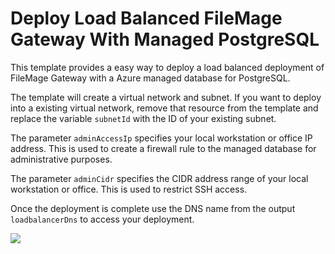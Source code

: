 # Deploy Load Balanced FileMage Gateway With Managed PostgreSQL

This template provides a easy way to deploy a load balanced deployment of FileMage Gateway with a Azure managed database for PostgreSQL.

The template will create a virtual network and subnet. If you want to deploy into a existing virtual network, remove that resource from the template and replace the variable `subnetId` with the ID of your existing subnet.

The parameter `adminAccessIp` specifies your local workstation or office IP address. This is used to create a firewall rule to the managed database for administrative purposes.

The parameter `adminCidr` specifies the CIDR address range of your local workstation or office. This is used to restrict SSH access.

Once the deployment is complete use the DNS name from the output `loadbalancerDns` to access your deployment.

[<img src="http://azuredeploy.net/deploybutton.png"/>](https://portal.azure.com/#create/Microsoft.Template/uri/https%3A%2F%2Fraw.githubusercontent.com%2Ffilemage%2Fazure-quickstart-templates%2Fmaster%2F201-high-availability-managed-database%2Fazuredeploy.json)
